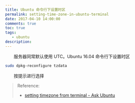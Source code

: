```yaml
---
title: Ubuntu 命令行下设置时区
permalink: setting-time-zone-in-ubuntu-terminal
date: 2017-04-10 14:00:00
comments: true
toc: true
tags:
   - ubuntu
description:
---
```

&emsp;&emsp;服务器同常默认使用 UTC。Ubuntu 16.04 命令行下设置时区
<!--more -->
``` bash
sudo dpkg-reconfigure tzdata
```
&emsp;&emsp;按提示进行选择

> Reference:
> - [setting timezone from terminal - Ask Ubuntu](http://askubuntu.com/questions/323131/setting-timezone-from-terminal)
